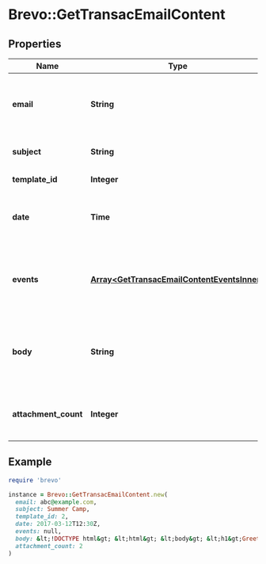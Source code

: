 # Brevo::GetTransacEmailContent

## Properties

| Name | Type | Description | Notes |
| ---- | ---- | ----------- | ----- |
| **email** | **String** | Email address to which transactional email has been sent |  |
| **subject** | **String** | Subject of the sent email |  |
| **template_id** | **Integer** | Id of the template | [optional] |
| **date** | **Time** | Date on which transactional email was sent |  |
| **events** | [**Array&lt;GetTransacEmailContentEventsInner&gt;**](GetTransacEmailContentEventsInner.md) | Series of events which occurred on the transactional email |  |
| **body** | **String** | Actual content of the transactional email that has been sent |  |
| **attachment_count** | **Integer** | Count of the attachments that were sent in the email |  |

## Example

```ruby
require 'brevo'

instance = Brevo::GetTransacEmailContent.new(
  email: abc@example.com,
  subject: Summer Camp,
  template_id: 2,
  date: 2017-03-12T12:30Z,
  events: null,
  body: &lt;!DOCTYPE html&gt; &lt;html&gt; &lt;body&gt; &lt;h1&gt;Greetings from the team&lt;/h1&gt; &lt;p&gt;This is the actual html content sent&lt;/p&gt; &lt;/body&gt; &lt;/html&gt;,
  attachment_count: 2
)
```

